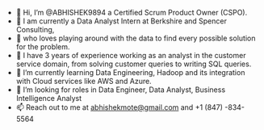 - 👋 Hi, I’m @ABHISHEK9894 a Certified Scrum Product Owner (CSPO).
- 👀 I am currently a Data Analyst Intern at Berkshire and Spencer Consulting,
- 👀 who loves playing around with the data to find every possible solution for the problem.
- 👀 I have 3 years of experience working as an analyst in the customer service domain, from solving customer queries to writing SQL queries.
- 🌱 I’m currently learning Data Engineering, Hadoop and its integration with Cloud services like AWS and Azure.
- 💞️ I’m looking for roles in Data Engineer, Data Analyst, Business Intelligence Analyst
- 📫 Reach out to me at abhishekmote@gmail.com and +1 (847) -834-5564

<!---
ABHISHEK9894/ABHISHEK9894 is a ✨ special ✨ repository because its `README.md` (this file) appears on your GitHub profile.
You can click the Preview link to take a look at your changes.
--->
